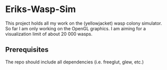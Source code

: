 # Eriks-Wasp-Sim
This project holds all my work on the (yellowjacket) wasp colony simulator.
So far I am only working on the OpenGL graphics. I am aiming for a visualization limit of about 20 000 wasps.

## Prerequisites
The repo should include all dependencies (i.e. freeglut, glew, etc.)
